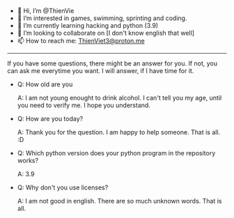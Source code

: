 - 👋 Hi, I’m @ThienVie
- 👀 I’m interested in games, swimming, sprinting and coding.
- 🌱 I’m currently learning hacking and python (3.9)
- 💞️ I’m looking to collaborate on [I don't know english that well]
- 📫 How to reach me: ThienViet3@proton.me

--------------------------------

If you have some questions, there might be an answer for you. If not, you can ask me everytime you want. I will answer, if I have time for it.

* Q: How old are you

  A: I am not young enought to drink alcohol. I can't tell you my age, until you need to verify me. I hope you understand.


* Q: How are you today?

  A: Thank you for the question. I am happy to help someone. That is all. :D


* Q: Which python version does your python program in the repository works?

  A: 3.9


* Q: Why don't you use licenses?

  A: I am not good in english. There are so much unknown words. That is all.

<!---
ThienVie/ThienVie is a ✨ special ✨ repository because its `README.md` (this file) appears on your GitHub profile.
You can click the Preview link to take a look at your changes.
--->
